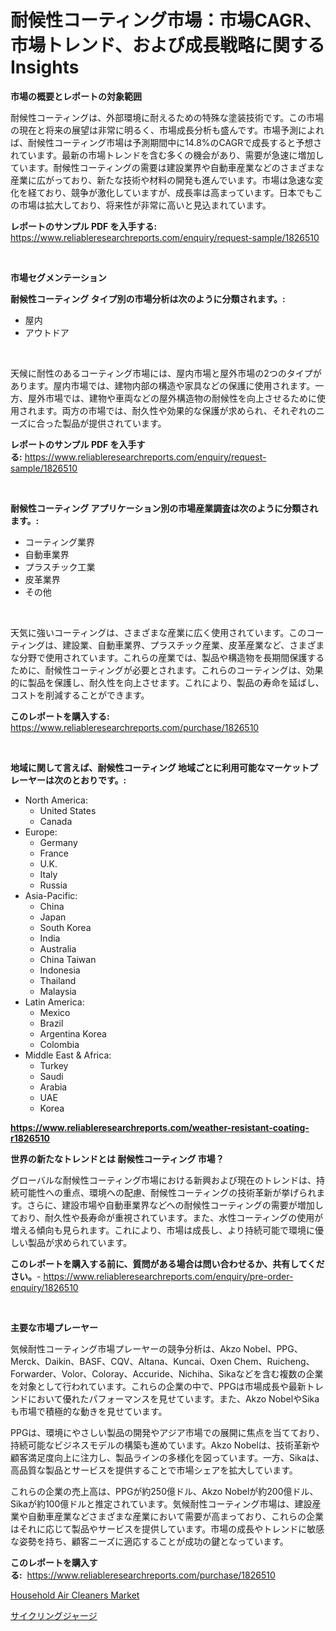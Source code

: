 <p><h1>耐候性コーティング市場：市場CAGR、市場トレンド、および成長戦略に関するInsights</h1></p><p><strong>市場の概要とレポートの対象範囲</strong></p>
<p><p>耐候性コーティングは、外部環境に耐えるための特殊な塗装技術です。この市場の現在と将来の展望は非常に明るく、市場成長分析も盛んです。市場予測によれば、耐候性コーティング市場は予測期間中に14.8%のCAGRで成長すると予想されています。最新の市場トレンドを含む多くの機会があり、需要が急速に増加しています。耐候性コーティングの需要は建設業界や自動車産業などのさまざまな産業に広がっており、新たな技術や材料の開発も進んでいます。市場は急速な変化を経ており、競争が激化していますが、成長率は高まっています。日本でもこの市場は拡大しており、将来性が非常に高いと見込まれています。</p></p>
<p><strong>レポートのサンプル PDF を入手する:</strong> <a href="https://www.reliableresearchreports.com/enquiry/request-sample/1826510">https://www.reliableresearchreports.com/enquiry/request-sample/1826510</a></p>
<p>&nbsp;</p>
<p><strong>市場セグメンテーション</strong></p>
<p><strong>耐候性コーティング タイプ別の市場分析は次のように分類されます。:</strong></p>
<p><ul><li>屋内</li><li>アウトドア</li></ul></p>
<p>&nbsp;</p>
<p><p>天候に耐性のあるコーティング市場には、屋内市場と屋外市場の2つのタイプがあります。屋内市場では、建物内部の構造や家具などの保護に使用されます。一方、屋外市場では、建物や車両などの屋外構造物の耐候性を向上させるために使用されます。両方の市場では、耐久性や効果的な保護が求められ、それぞれのニーズに合った製品が提供されています。</p></p>
<p><strong>レポートのサンプル PDF を入手する:</strong>&nbsp;<a href="https://www.reliableresearchreports.com/enquiry/request-sample/1826510">https://www.reliableresearchreports.com/enquiry/request-sample/1826510</a></p>
<p>&nbsp;</p>
<p><strong> 耐候性コーティング アプリケーション別の市場産業調査は次のように分類されます。:</strong></p>
<p><ul><li>コーティング業界</li><li>自動車業界</li><li>プラスチック工業</li><li>皮革業界</li><li>その他</li></ul></p>
<p>&nbsp;</p>
<p><p>天気に強いコーティングは、さまざまな産業に広く使用されています。このコーティングは、建設業、自動車業界、プラスチック産業、皮革産業など、さまざまな分野で使用されています。これらの産業では、製品や構造物を長期間保護するために、耐候性コーティングが必要とされます。これらのコーティングは、効果的に製品を保護し、耐久性を向上させます。これにより、製品の寿命を延ばし、コストを削減することができます。</p></p>
<p><strong>このレポートを購入する:</strong>&nbsp; <a href="https://www.reliableresearchreports.com/purchase/1826510">https://www.reliableresearchreports.com/purchase/1826510</a></p>
<p>&nbsp;</p>
<p><strong>地域に関して言えば、耐候性コーティング 地域ごとに利用可能なマーケットプレーヤーは次のとおりです。:</strong></p>
<p><ul>
    <li>
        North America:
        <ul>
            <li>United States</li>
            <li>Canada</li>
        </ul>
    </li>
    <li>
        Europe:
        <ul>
            <li>Germany</li>
            <li>France</li>
            <li>U.K.</li>
            <li>Italy</li>
            <li>Russia</li>
        </ul>
    </li>
    <li>
        Asia-Pacific:
        <ul>
            <li>China</li>
            <li>Japan</li>
            <li>South Korea</li>
            <li>India</li>
            <li>Australia</li>
            <li>China Taiwan</li>
            <li>Indonesia</li>
            <li>Thailand</li>
            <li>Malaysia</li>
        </ul>
    </li>
    <li>
        Latin America:
        <ul>
            <li>Mexico</li>
            <li>Brazil</li>
            <li>Argentina Korea</li>
            <li>Colombia</li>
        </ul>
    </li>
    <li>
        Middle East & Africa:
        <ul>
            <li>Turkey</li>
            <li>Saudi</li>
            <li>Arabia</li>
            <li>UAE</li>
            <li>Korea</li>
        </ul>
    </li>
    </ul></p>
<p><strong><a href="https://www.reliableresearchreports.com/weather-resistant-coating-r1826510">https://www.reliableresearchreports.com/weather-resistant-coating-r1826510</a></strong>&nbsp;</p>
<p><strong>世界の新たなトレンドとは 耐候性コーティング 市場？</strong></p>
<p><p>グローバルな耐候性コーティング市場における新興および現在のトレンドは、持続可能性への重点、環境への配慮、耐候性コーティングの技術革新が挙げられます。さらに、建設市場や自動車業界などへの耐候性コーティングの需要が増加しており、耐久性や長寿命が重視されています。また、水性コーティングの使用が増える傾向も見られます。これにより、市場は成長し、より持続可能で環境に優しい製品が求められています。</p></p>
<p><strong>このレポートを購入する前に、質問がある場合は問い合わせるか、共有してください。</strong>- <a href="https://www.reliableresearchreports.com/enquiry/pre-order-enquiry/1826510">https://www.reliableresearchreports.com/enquiry/pre-order-enquiry/1826510</a></p>
<p>&nbsp;</p>
<p><strong>主要な市場プレーヤー</strong></p>
<p><p>気候耐性コーティング市場プレーヤーの競争分析は、Akzo Nobel、PPG、Merck、Daikin、BASF、CQV、Altana、Kuncai、Oxen Chem、Ruicheng、Forwarder、Volor、Coloray、Accuride、Nichiha、Sikaなどを含む複数の企業を対象として行われています。これらの企業の中で、PPGは市場成長や最新トレンドにおいて優れたパフォーマンスを見せています。また、Akzo NobelやSikaも市場で積極的な動きを見せています。</p><p>PPGは、環境にやさしい製品の開発やアジア市場での展開に焦点を当てており、持続可能なビジネスモデルの構築も進めています。Akzo Nobelは、技術革新や顧客満足度向上に注力し、製品ラインの多様化を図っています。一方、Sikaは、高品質な製品とサービスを提供することで市場シェアを拡大しています。</p><p>これらの企業の売上高は、PPGが約250億ドル、Akzo Nobelが約200億ドル、Sikaが約100億ドルと推定されています。気候耐性コーティング市場は、建設産業や自動車産業などさまざまな産業において需要が高まっており、これらの企業はそれに応じて製品やサービスを提供しています。市場の成長やトレンドに敏感な姿勢を持ち、顧客ニーズに適応することが成功の鍵となっています。</p></p>
<p><strong>このレポートを購入する:</strong>&nbsp;&nbsp;<a href="https://www.reliableresearchreports.com/purchase/1826510">https://www.reliableresearchreports.com/purchase/1826510</a></p>
<p><p><a href="https://github.com/brenzgnarento/Market-Research-Report-List-2/blob/main/household-air-cleaners-market.md">Household Air Cleaners Market</a></p><p><a href="https://github.com/Sophiaard2003/Market-Research-Report-List-1/blob/main/829699932088.md">サイクリングジャージ</a></p></p>